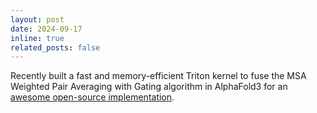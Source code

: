 ```yaml
---
layout: post
date: 2024-09-17
inline: true
related_posts: false
---
```


Recently built a fast and memory-efficient Triton kernel to fuse the MSA Weighted Pair Averaging with Gating algorithm in AlphaFold3 for an [awesome open-source implementation](https://github.com/Ligo-Biosciences/AlphaFold3). 

